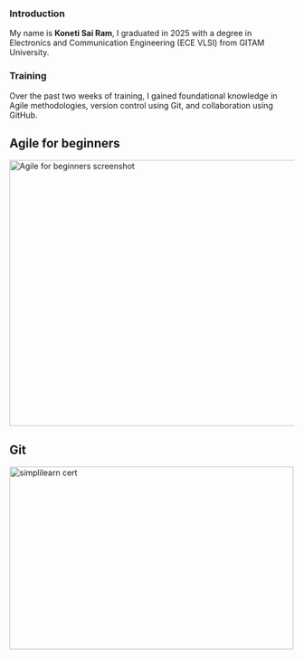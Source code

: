 
### Introduction
My name is **Koneti Sai Ram**, I graduated in 2025 with a degree in Electronics and Communication Engineering (ECE VLSI) from GITAM University.

### Training
Over the past two weeks of training, I gained foundational knowledge in Agile methodologies, version control using Git, and collaboration using GitHub.

## Agile for beginners
<img width="956" height="470" alt="Agile for beginners screenshot" src="https://github.com/user-attachments/assets/51da7fa5-fb0f-46da-a264-475c57e1927f" />

## Git 
<img width="502" height="323" alt="simplilearn cert" src="https://github.com/user-attachments/assets/bc32ce11-e5d4-44aa-91f9-b751ef82e27a" />
